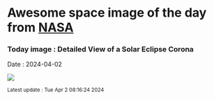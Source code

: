 
# Awesome space image of the day from [NASA](https://api.nasa.gov/)

### Today image : Detailed View of a Solar Eclipse Corona
Date : 2024-04-02

![](https://apod.nasa.gov/apod/image/2404/CoronaExmouth_Hart_1080.jpg)

<small>Latest update : Tue Apr  2 08:16:24 2024</small>
        